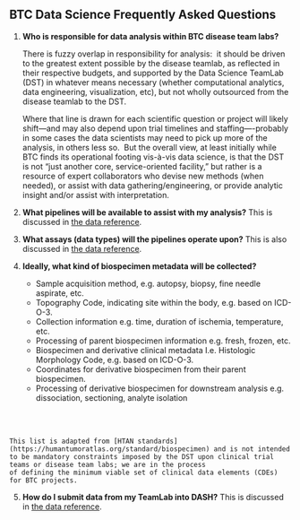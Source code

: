 
<style>
   .navbar, .bs-sidebar { display: none; }
</style>

## BTC Data Science Frequently Asked Questions


1. **Who is responsible for data analysis within BTC disease team labs?**

    There is fuzzy overlap in responsibility for analysis:  it should be driven to the greatest extent possible by the 
    disease teamlab, as reflected in their respective budgets, and supported by the Data Science TeamLab (DST) in whatever
    means necessary (whether computational analytics, data engineering, visualization, etc), but not wholly outsourced
    from the disease teamlab to the DST.

    Where that line is drawn for each scientific question or project will likely shift—and may also depend upon trial timelines 
    and staffing—-probably in some cases the data scientists may need to pick up more of the analysis, in others less so.  But 
    the overall view, at least initially while BTC finds its operational footing vis-à-vis data science, is that the DST is not
    “just another core, service-oriented facility,” but rather is a resource of expert collaborators who devise new methods 
    (when needed), or assist with data gathering/engineering, or provide analytic insight and/or assist with interpretation.

2. **What pipelines will be available to assist with my analysis?**
   This is discussed in [the data reference](index.md#analysis-and-pipelines).

3. **What assays (data types) will the pipelines operate upon?**
   This is also discussed in [the data reference](index.md#analysis-and-pipelines).

4. **Ideally, what kind of biospecimen metadata will be collected?**
    - Sample acquisition method, e.g. autopsy, biopsy, fine needle aspirate, etc.
    - Topography Code, indicating site within the body, e.g. based on ICD-O-3.
    - Collection information e.g. time, duration of ischemia, temperature, etc.
    - Processing of parent biospecimen information e.g. fresh, frozen, etc.
    - Biospecimen and derivative clinical metadata I.e. Histologic Morphology Code, e.g. based on ICD-O-3.
    - Coordinates for derivative biospecimen from their parent biospecimen.
    - Processing of derivative biospecimen for downstream analysis e.g. dissociation, sectioning, analyte isolation 
<br>
<br>

    This list is adapted from [HTAN standards](https://humantumoratlas.org/standard/biospecimen) and is not intended 
	to be mandatory constraints imposed by the DST upon clinical trial teams or disease team labs; we are in the process
	of defining the minimum viable set of clinical data elements (CDEs) for BTC projects.


5. **How do I submit data from my TeamLab into DASH?**
   This is discussed in [the data reference](index.md#submitting-and-tracking).
